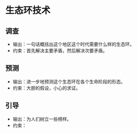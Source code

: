 # 生态环技术

## 调查

- 输出：一句话概括出这个地区这个时代需要什么样的生态环。
- 约束：首先解决主要矛盾，然后解决次要矛盾。

## 预测

- 输出：进一步地预测这个生态环在各个生命阶段的形态。
- 约束：大胆的假设，小心的求证。

## 引导

- 输出：为人们树立一些榜样。
- 约束：
